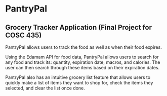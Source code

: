 # PantryPal

## Grocery Tracker Application (Final Project for COSC 435)

PantryPal allows users to track the food as well as when their food expires. 

Using the Edamam API for food data, PantryPal allows users to search for any food and track its: quantity, expiration date, macros, and calories. The user can then search through these items based on their expiration dates. 

PantryPal also has an intuitive grocery list feature that allows users to quickly make a list of items they want to shop for, check the items they selected, and clear the list once done.
